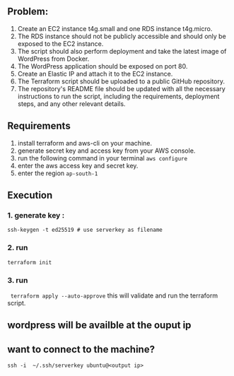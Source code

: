 ## Problem:
1. Create an EC2 instance t4g.small and one RDS instance t4g.micro.
2. The RDS instance should not be publicly accessible and should only be exposed to the EC2 instance.
3. The script should also perform deployment and take the latest image of WordPress from Docker.
4. The WordPress application should be exposed on port 80.
5. Create an Elastic IP and attach it to the EC2 instance.
6. The Terraform script should be uploaded to a public GitHub repository.
7. The repository's README file should be updated with all the necessary instructions to run the script, including the requirements, deployment steps, and any other relevant details.

## Requirements
1. install terraform and aws-cli on your machine.
2. generate secret key and access key from your AWS console.
3. run the following command in your terminal
    ``` aws configure ```
4. enter the aws access key and secret key.
5. enter the region
    ``` ap-south-1 ```

## Execution
### 1. generate key :
``` ssh-keygen -t ed25519 # use serverkey as filename ```
### 2. run
``` terraform init ```

### 3. run 
``` terraform apply --auto-approve```
    this will validate and run the terraform script.
    
## wordpress will be availble at the ouput ip 

## want to connect to the machine?
``` ssh -i  ~/.ssh/serverkey ubuntu@<output ip> ```
